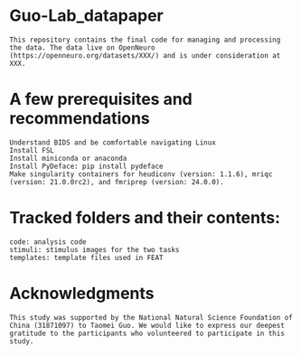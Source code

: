 # Guo-Lab_datapaper
	This repository contains the final code for managing and processing the data. The data live on OpenNeuro (https://openneuro.org/datasets/XXX/) and is under consideration at XXX.

# A few prerequisites and recommendations
	Understand BIDS and be comfortable navigating Linux
	Install FSL
	Install miniconda or anaconda
	Install PyDeface: pip install pydeface
	Make singularity containers for heudiconv (version: 1.1.6), mriqc (version: 21.0.0rc2), and fmriprep (version: 24.0.0).

# Tracked folders and their contents:
	code: analysis code
	stimuli: stimulus images for the two tasks
	templates: template files used in FEAT

# Acknowledgments
	This study was supported by the National Natural Science Foundation of China (31871097) to Taomei Guo. We would like to express our deepest gratitude to the participants who volunteered to participate in this study.
